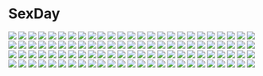 # SexDay
![](https://konachan.com/jpeg/d96e35c9fd2c4f8f6a8a115e5a303ce3/Konachan.com%20-%20263723%20blue_eyes%20bodysuit%20jiayue_wu%20long_hair%20mecha%20neon_genesis_evangelion%20orange_hair%20signed%20soryu_asuka_langley%20twintails.jpg)
![](https://konachan.com/jpeg/4a9c4fa834e0e30cea335601789f2cf7/Konachan.com%20-%20287267%20blue_eyes%20blue_hair%20cirno%20dress%20fairy%20minamiya_mia%20photo%20short_hair%20touhou%20wings.jpg)
![](https://konachan.com/jpeg/005702851dc642c31c7441093849f680/Konachan.com%20-%20271113%20blonde_hair%20breasts%20cleavage%20green_eyes%20headphones%20long_hair%20microphone%20shinmai_%28kyata%29%20skirt%20thighhighs%20tie%20tsurumaki_maki%20voiceroid%20zettai_ryouiki.jpg)
![](https://konachan.com/image/0ddd4980f285b9c3c59a9a98db2a3d0d/Konachan.com%20-%2072599%20bakemonogatari%20monogatari_%28series%29%20school_swimsuit%20sengoku_nadeko%20swimsuit.jpg)
![](https://konachan.com/image/27422bd10cad8dbfa198a52595fe564a/Konachan.com%20-%20197996%20armor%20black_hair%20blonde_hair%20blue_eyes%20blue_hair%20blush%20breasts%20gloves%20halo%20long_hair%20navel%20ponytail%20red_eyes%20shorts%20sky%20sword%20thighhighs%20weapon.jpg)
![](https://konachan.com/jpeg/8cc32b8424f20265dc8153041d297bf5/Konachan.com%20-%20173269%20anus%20breast_grab%20feng%20fingering%20game_cg%20green_eyes%20long_hair%20nakatsugawa_ui%20orange_hair%20panties%20pussy%20ryohka%20thighhighs%20uncensored%20underwear.jpg)
![](https://konachan.com/jpeg/de5d9ccbfb1e98321bf8638ab263756a/Konachan.com%20-%20146796%20anus%20blue_eyes%20blush%20breasts%20game_cg%20long_hair%20navel%20nikaidoh_reika%20nipples%20nopan%20pussy%20red_hair%20spread_legs%20spread_pussy%20syangrila%20uncensored.jpg)
![](https://konachan.com/jpeg/da10ac1fd8d2411667f4910f956c3185/Konachan.com%20-%20185840%20animal_ears%20bunny%20bunny_ears%20hatsune_miku%20sadoxi11%20vocaloid.jpg)
![](https://konachan.com/image/67024e3f9067fef775579c7dd257620e/Konachan.com%20-%2065627%20christmas%20hatsune_miku%20twintails%20vocaloid.jpg)
![](https://konachan.com/image/5ea1c5744791f2c39795e7fd11b710ec/Konachan.com%20-%20144965%20chiyo_%28rotsurechiriha%29%20precure%20smile_precure%21.jpg)
![](https://konachan.com/image/26957b25082ddfeb176c032a8260bcae/Konachan.com%20-%2033100%20friagne%20margery_daw%20marianne%20sakai_yuuji%20shakugan_no_shana%20shana%20sword%20weapon.jpg)
![](https://konachan.com/jpeg/3ff0ddfe449525c3c602c4764b1b21f4/Konachan.com%20-%20303499%20anthropomorphism%20azur_lane%20barefoot%20blue_eyes%20blush%20dress%20gray_hair%20le_malin_%28azur_lane%29%20loli%20long_hair%20manjuu_%28azur_lane%29%20tandohark.jpg)
![](https://konachan.com/jpeg/1675dcf5496c6d978be3ab5b859a2ba6/Konachan.com%20-%20238114%20barefoot%20blush%20breast_hold%20breasts%20brown_hair%20censored%20game_cg%20long_hair%20masturbation%20nipples%20nude%20pussy%20shower%20spread_legs%20teeta_j%20water%20wet.jpg)
![](https://konachan.com/jpeg/dd9eeb77966ae4129b73a4af08e28649/Konachan.com%20-%20302543%20dress%20hatsune_miku%20long_hair%20matsu_uni%20twintails%20vocaloid.jpg)
![](https://konachan.com/image/8c177632377cab37e3e8e2acb885ec4d/Konachan.com%20-%20198215%20barefoot%20blue%20dress%20long_hair%20original%20risutaru%20sleeping.jpg)
![](https://konachan.com/jpeg/8f8232e1983a26edb949042b7f309b16/Konachan.com%20-%20264070%202girls%20anus%20aqua_eyes%20ass%20ass_grab%20blush%20breasts%20catgirl%20censored%20game_cg%20long_hair%20night%20nipples%20no_bra%20nopan%20pussy%20skirt%20tail%20twintails%20whirlpool.jpg)
![](https://konachan.com/jpeg/b6cdcf3963e2480d1a45d2cec9a57258/Konachan.com%20-%20211515%20anthropomorphism%20blue_eyes%20brown_hair%20drink%20food%20headband%20japanese_clothes%20kantai_collection%20kongou_%28kancolle%29%20okitsugu%20rain%20reflection%20water.jpg)
![](https://konachan.com/jpeg/0283b3bd90de694bbab7154eb79cad7f/Konachan.com%20-%20291695%202girls%20autumn%20azur_lane%20blue_eyes%20book%20glasses%20kneehighs%20long_hair%20oshishio%20pantyhose%20pink_eyes%20purple_hair%20scarf%20school_uniform%20skirt%20tie%20white_hair.jpg)
![](https://konachan.com/image/c1ee9db47b05078925e4bc2616b7e410/Konachan.com%20-%20191745%201000-chan%202girls%20leaves%20makaroni%20oizumi%20school_uniform%20tagme_%28character%29%20thighhighs.jpg)
![](https://konachan.com/image/1b0a28de18276e375a03e54bc7cf3784/Konachan.com%20-%2098194%20akemi_homura%20book%20iroha_%28shiki%29%20kaname_madoka%20mahou_shoujo_madoka_magica%20miki_sayaka%20sakura_kyouko%20school_uniform%20tomoe_mami.jpg)
![](https://konachan.com/image/12b542d5467c9f53d6507311aa6adc63/Konachan.com%20-%2068414%20animal_ears%20maid%20rei%20rei%27s_room%20tagme.jpg)
![](https://konachan.com/jpeg/27db60a8ec1711038117be6067666000/Konachan.com%20-%2069866%20blush%20bra%20breast_grab%20breasts%20censored%20game_cg%20hanasaki_uri%20nipples%20nude%20panties%20purple_hair%20pussy%20short_hair%20skyfish%20spread_legs%20tree%20underwear.jpg)
![](https://konachan.com/image/8627051b20e7b66d634e207d7c22d61a/Konachan.com%20-%20268901%202girls%20ass%20beach%20blush%20breasts%20clouds%20drink%20flowers%20foxgirl%20long_hair%20necklace%20nipples%20nopan%20pink_hair%20ribbons%20sky%20tail%20tree%20water%20watermark.jpg)
![](https://konachan.com/jpeg/fa5df6f03144764e0a35fa17ac59dafd/Konachan.com%20-%20246957%20blonde_hair%20close%20green_eyes%20military%20short_hair%20tanya_degurechaff%20transparent%20uniform%20vector%20youjo_senki.jpg)
![](https://konachan.com/image/10ea40e07013f584b03c98e9f70d4973/Konachan.com%20-%20214786%20andira_%28granblue_fantasy%29%20barefoot%20blonde_hair%20blush%20censored%20clouds%20granblue_fantasy%20nipples%20nude%20saitou_teikoku%20sky%20tail%20wet.jpg)
![](https://konachan.com/image/ef0607d9e06449a27b7d5e4cde750053/Konachan.com%20-%20204208%20blood%20building%20god_eater%20green_eyes%20hk_%28zxd0554%29%20jpeg_artifacts%20sword%20weapon.jpg)
![](https://konachan.com/jpeg/052d8bb4621325ddb7ee6916487827b8/Konachan.com%20-%2067999%20bakemonogatari%20green_hair%20monogatari_%28series%29%20sengoku_nadeko%20transparent%20vector.jpg)
![](https://konachan.com/image/b9e00bdf4b49b6ea077b824a5f8a35a4/Konachan.com%20-%2045277%20all_male%20bleach%20jpeg_artifacts%20kurosaki_ichigo%20male%20polychromatic%20ulquiorra_schiffer.jpg)
![](https://konachan.com/image/1e297b07cae7cc7d637d998d30ab89c6/Konachan.com%20-%20307522%20animal_ears%20ass%20beach%20black_hair%20catgirl%20green_eyes%20karyl%20long_hair%20princess_connect%21%20shimon_%2831426784%29%20sunglasses%20tail%20twintails.jpg)
![](https://konachan.com/image/048851aa3bd465c3ad29d74884a9ddf6/Konachan.com%20-%20254639%203d%20book%20dark%20industrial%20nobody%20novelance%20original%20paper%20scenic.jpg)
![](https://konachan.com/image/5cbf5e8d4ac6933d8d72c1a3c7bf8005/Konachan.com%20-%2052935%20shakugan_no_shana%20shana.jpg)
![](https://konachan.com/image/20939a4d64726678f524ed1304877fd2/Konachan.com%20-%2023440%20alicia_florence%20aria%20aria_pokoteng%20blue%20ipod%20parody%20silhouette.jpg)
![](https://konachan.com/image/850204e3ed52bf82c5e0efeebb47f2e1/Konachan.com%20-%20208222%20navel%20original%20signed%20slapmyface%20watermark%20weapon%20wings%20wristwear.jpg)
![](https://konachan.com/image/e5a4a0c236a32dbc0cb528b6dfb89685/Konachan.com%20-%20138855%20anus%20aqua_hair%20barefoot%20blush%20bow%20braids%20breasts%20long_hair%20nipples%20original%20panties%20purple_eyes%20pussy%20topless%20uncensored%20underwear%20white%20yagisaka_seto.jpg)
![](https://konachan.com/image/905444191f2ed77ea09dad839d3539d6/Konachan.com%20-%2020938%20excel_saga%20pedro.jpg)
![](https://konachan.com/jpeg/39d8eec43504619986c3a05d56a2bec0/Konachan.com%20-%2075132%20hatsune_miku%20miku_append%20twintails%20vocaloid.jpg)
![](https://konachan.com/image/14a40ce1f87f407b8b06ce9786b0940e/Konachan.com%20-%20272341%20angel_beats%21%20animal_ears%20breasts%20catgirl%20headband%20hoodie%20long_hair%20no_bra%20nopan%20peko%20purple_hair%20tachibana_kanade%20tail%20thighhighs%20white%20yellow_eyes.jpg)
![](https://konachan.com/image/335f9facaf16231d24f1b8342773bd2b/Konachan.com%20-%20105402%20ass%20blonde_hair%20breasts%20charlotte_dunois%20cum%20infinite_stratos%20kazumu%20nipples%20no_bra%20nopan%20thighhighs.jpg)
![](https://konachan.com/image/8972ddc33d3cb06df48fd362a8b86902/Konachan.com%20-%2050117%20hatsune_miku%20thighhighs%20vocaloid%20white.jpg)
![](https://konachan.com/image/41426ee6d7ffa60cd5f2ffab3c3df9a9/Konachan.com%20-%20119013%20anthropomorphism%20observerz%20original%20tagme%20yellow.jpg)
![](https://konachan.com/image/a425a98954f78c7dbb55ecaaabc517bc/Konachan.com%20-%20302602%20aliasing%20animated%20bow%20breasts%20brown_eyes%20brown_hair%20cleavage%20d.va%20dress%20headphones%20long_hair%20mandrill%20overwatch%20purple%20tattoo%20watermark%20wristwear.gif)
![](https://konachan.com/jpeg/bab9e8b8d226e42e810fa4b063a8f0d3/Konachan.com%20-%2010193%20kitsu_chiri%20sayonara_zetsubou_sensei.jpg)
![](https://konachan.com/image/8eecb6346aa10bc4a708b7affa119a0a/Konachan.com%20-%2073524%20brezhnev_simon%20celty_sturluson%20dress%20durarara%21%21%20glasses%20hat%20kida_masaomi%20long_hair%20orihara_izaya%20polychromatic%20short_hair%20sonohara_anri%20yagiri_namie.jpg)
![](https://konachan.com/jpeg/7aa244b7e259ebe0304ac70d9f6b3bcd/Konachan.com%20-%20136069%202girls%20animal_ears%20ass%20ball%20bikini%20blonde_hair%20breasts%20cleavage%20hasumi_elan%20long_hair%20original%20pink_hair%20sport%20swimsuit%20tail%20thighhighs%20volleyball.jpg)
![](https://konachan.com/image/da2a5542d3d29b225b96deb766ab1a4b/Konachan.com%20-%20207286%20anthropomorphism%20bath%20blush%20censored%20jpeg_artifacts%20kantai_collection%20long_hair%20mutsu_%28kancolle%29%20nipples%20nksk%20nude%20penis%20pussy%20sex%20water%20wet.jpg)
![](https://konachan.com/image/712cdf06bff23ef535f52a840bd6ad20/Konachan.com%20-%2066360%20megurine_luka%20vocaloid%20white.jpg)
![](https://konachan.com/image/ffe8b6260768f6c0645d1146283439db/Konachan.com%20-%20226714%202girls%20aqua_eyes%20aqua_hair%20blue_hair%20bow%20crown%20dress%20food%20ice_cream%20loli%20long_hair%20necklace%20precure%20thighhighs%20twintails%20watermark%20wristwear.jpg)
![](https://konachan.com/image/99ead1722b217f5fb256eff4a44d02a8/Konachan.com%20-%20224357%20aliasing%20animal%20animal_ears%20bandage%20bell%20blush%20braids%20breasts%20cat%20catgirl%20choker%20cleavage%20long_hair%20original%20tail%20umbrella%20white_hair%20yellow_eyes.jpg)
![](https://konachan.com/image/0b46c3b5f08ee9f6559e1988078bb253/Konachan.com%20-%20282809%20demizu_posuka%20gradient%20monochrome%20original%20watermark%20wings.jpg)
![](https://konachan.com/image/3a25fb072aa9d0d61a467ecb8db21056/Konachan.com%20-%20218276%20black_eyes%20black_hair%20clouds%20cross%20original%20short_hair%20tamakitouwa.jpg)
![](https://konachan.com/image/a3e5f5d2e65fca94ce39e00a749f5f16/Konachan.com%20-%20197249%20aqua_eyes%20aqua_hair%20cherry_blossoms%20flowers%20hatsune_miku%20long_hair%20petals%20pudding_%288008208820%29%20school_uniform%20skirt%20twintails%20vocaloid.jpg)
![](https://konachan.com/jpeg/1e2b0dad061011980c8a12381329cf38/Konachan.com%20-%20105940%20apron%20blush%20breasts%20clochette%20cum%20kamikaze_explorer%20long_hair%20naked_apron%20nipples%20oshiki_hitoshi%20red_hair%20yuutenji_mishio.jpg)
![](https://konachan.com/image/0730c5892a94f2d6c1c624056ce7b71d/Konachan.com%20-%20221152%20ein_eis%20yahari_ore_no_seishun_love_come_wa_machigatteiru.%20yuigahama_yui.jpg)
![](https://konachan.com/image/9f41c4935e4df240ccf7f1bc2c52cf5b/Konachan.com%20-%20175849%20brown_hair%20card_captor_sakura%20green_eyes%20kinomoto_sakura%20moonknives%20swimsuit.jpg)
![](https://konachan.com/jpeg/d7971e665a3ec38e418745a49fd7c90b/Konachan.com%20-%20119017%20blonde_hair%20breast_hold%20breasts%20carina_verritti%20long_hair%20nipples%20nude%20shukufuku_no_campanella.jpg)
![](https://konachan.com/jpeg/d5c3e04508c724471acb540e59ee9c8b/Konachan.com%20-%20174121%20amairo_islenauts%20dark_skin%20game_cg%20gray_hair%20hinomiya_konoka%20hug%20muririn%20red_eyes%20short_hair%20yuzusoft.jpg)
![](https://konachan.com/image/949f8c3ddd070fb16ea35310cb22eb45/Konachan.com%20-%2081825%20bikini%20black_hair%20blush%20brown_eyes%20brown_hair%20chibi%20flowers%20glasses%20green_eyes%20headdress%20headphones%20long_hair%20navel%20short_hair%20swimsuit%20twintails.jpg)
![](https://konachan.com/image/a7cd3e66f984fc130c576cfef546019f/Konachan.com%20-%20205227%20isla_%28plastic_memories%29%20long_hair%20natsu97%20night%20plastic_memories%20red_eyes%20twintails%20white_hair.jpg)
![](https://konachan.com/jpeg/12f3b755d0a319d72142d62b98508e5d/Konachan.com%20-%20201368%20murasa_minamitsu%20short_hair%20touhou%20watermark.jpg)
![](https://konachan.com/image/596d7086748132f8edac53fbbbd9eb2c/Konachan.com%20-%2023755%20hachimitsu_to_clover.jpg)
![](https://konachan.com/image/f1d4deb19560b49c67a44ce8b120c9ab/Konachan.com%20-%2017063%20amaduyu_tatsuki%20aruruw%20eruruw%20group%20kamyu%20utawarerumono%20wings%20yuzuha.jpg)
![](https://konachan.com/image/35ab06bbb4d739592274efe50237c427/Konachan.com%20-%2024410%20food%20shakugan_no_shana%20shana%20sword%20thighhighs%20weapon.jpg)
![](https://konachan.com/image/ae795e9a1de10744661edd019ebd2507/Konachan.com%20-%2031617%20blue_hair%20blush%20drink%20favorite%20food%20game_cg%20green_eyes%20happy_margaret%21%20kokonoka%20nishinomiya_shizuru%20ribbons%20school_uniform%20tree.jpg)
![](https://konachan.com/image/79cd49c4b53fbbfb2f4216ffcebb0e5f/Konachan.com%20-%20239409%20breasts%20cropped%20league_of_legends%20nipples%20oni-noboru%20sona_buvelle.jpg)
![](https://konachan.com/image/d99af2846463b18b81fd226f61d6ccb8/Konachan.com%20-%2023885%20louise_fran%C3%A7oise_le_blanc_de_la_valli%C3%A8re%20zero_no_tsukaima.jpg)
![](https://konachan.com/image/34817deaf77634620470106973a27982/Konachan.com%20-%20127626%20animal%20bird%20flowers%20miyai_haruki%20nobody%20original%20scenic%20signed%20tree.jpg)
![](https://konachan.com/jpeg/d285fdaeeac7b2062b23e7b063a8f66e/Konachan.com%20-%2062642%20saigyouji_yuyuko%20touhou.jpg)
![](https://konachan.com/image/446c3ab133dacc3856c95eae1cec112e/Konachan.com%20-%20181516%20blonde_hair%20blue_eyes%20breasts%20long_hair%20mahito%20nipples%20no_bra%20nurse%20open_shirt%20original.jpg)
![](https://konachan.com/jpeg/10fe241e2bc76a1831fb3d8820cb5df6/Konachan.com%20-%20140283%201_2_summer%20alcot%20game_cg%20kuroha%20sesena_yau.jpg)
![](https://konachan.com/image/9c92ef2a0f7e331cea85e5bc17097f8f/Konachan.com%20-%20164439%20gary_%28ib%29%20ib%20ib_%28ib%29%20mary_%28ib%29%20ninamo.jpg)
![](https://konachan.com/jpeg/fdfed2385474365e6862aab95a014b6f/Konachan.com%20-%20296324%202girls%20aya_shobon%20cum%20erect_nipples%20fellatio%20futanari%20original%20penis%20swimsuit.jpg)
![](https://konachan.com/image/237d923fb3adf883b4f4ff806a890d9c/Konachan.com%20-%20258300%20aqua_eyes%20bow%20bra%20braids%20breast_hold%20breasts%20brown_hair%20christmas%20long_hair%20original%20ribbons%20thighhighs%20underwear%20yuxian_youka.jpg)
![](https://konachan.com/image/e4d13e9a44a0c0380a00b0eea9eb51d0/Konachan.com%20-%20272428%20car%20hatsune_miku%20signed%20sport%20takepon1123%20vocaloid.jpg)
![](https://konachan.com/jpeg/b731155a5501f5b44b0ee246430d9b8c/Konachan.com%20-%20145400%20alcot%20amamoto_rui%20cameltoe%20game_cg%20loli%20male%20naka_no_hito_nado_inai%20narumi_yuu.jpg)
![](https://konachan.com/jpeg/e7c19c81a4a2c74022c591380075d2b7/Konachan.com%20-%20131046%20bed%20black_hair%20blush%20breasts%20brown_eyes%20game_cg%20long_hair%20material_brave%20midoukane_hikaru%20nipples%20nude.jpg)
![](https://konachan.com/image/a4c59b13f487f4d9508f8e03740a6309/Konachan.com%20-%2050123%20anemone%20eureka_seven.jpg)
![](https://konachan.com/image/9dda3ba45cd2200d26e400ba345c9748/Konachan.com%20-%2082855%20breasts%20cum%20glasses%20highschool_of_the_dead%20nipples%20no_bra%20open_shirt%20pink_hair%20school_uniform%20skirt%20takagi_saya%20torn_clothes.jpg)
![](https://konachan.com/image/55004a1b633e85d8e4364fc78c75d9d6/Konachan.com%20-%20250078%20blonde_hair%20bow%20cherry_blossoms%20fate_grand_order%20fate_%28series%29%20flowers%20katana%20orange_eyes%20petals%20scarf%20short_hair%20sword%20weapon%20zhanzheng_zi.jpg)
![](https://konachan.com/image/3d6ccbdbfa25e53778d12fea072ef689/Konachan.com%20-%2098294%20astraea%20blonde_hair%20blue_hair%20cosplay%20ikaros%20kore_wa_zombie_desu_ka%3F%20nymph%20sora_no_otoshimono%20twintails%20wings.jpg)
![](https://konachan.com/jpeg/6d4eec3e76f730f1ffc4f8e5a0458c47/Konachan.com%20-%20216119%202girls%20animal_ears%20anus%20bodysuit%20breasts%20censored%20gloves%20green_eyes%20makuri%20nipples%20nopan%20original%20purple_hair%20pussy%20red_eyes%20thighhighs%20twintails%20wink.jpg)
![](https://konachan.com/image/3097bdcb78d3b2ea475a5581b90f1dfc/Konachan.com%20-%20210965%20bed%20blush%20breasts%20celeste_luvendass%20cum%20game_cg%20horns%20hunie_pop%20navel%20ninamo%20nipples%20orange_eyes%20pubic_hair%20pussy%20short_hair%20underwear%20white_hair.jpg)
![](https://konachan.com/jpeg/23e3518c1e63d88ebab25157d7fd4148/Konachan.com%20-%20135802%20kaname_madoka%20madotsuki%20magister_%28bigbakunyuu%29%20tagme%20uboa%20yume_nikki.jpg)
![](https://konachan.com/image/dc9d5fdb0c67deac6f9dc8ba54a83b92/Konachan.com%20-%2073714%20brown_eyes%20brown_hair%20hakuouki_shinsengumi_kitan%20purple_eyes%20purple_hair%20saitou_hajime%20scan%20yukimura_chizuru.jpg)
![](https://konachan.com/image/8d5e1805395b91bdd907d9722bbc2511/Konachan.com%20-%2049660%20akiyama_mio%20bikini%20k-on%21%20swimsuit%20tainaka_ritsu.jpg)
![](https://konachan.com/jpeg/f00a60b6261e164a4d9869590e6a719c/Konachan.com%20-%20256917%20original%20tagme_%28artist%29.jpg)
![](https://konachan.com/image/40e379d3ae6f5e13a60007f5e3f892a4/Konachan.com%20-%20127621%20ass%20blonde_hair%20blush%20breasts%20brown_eyes%20futaba_anzu%20idolmaster%20idolmaster_cinderella_girls%20kiriyama%20nipples%20nopan%20shirt_lift.jpg)
![](https://konachan.com/jpeg/9e0e1a0d4b0ff95ca2bb6231c83b9e93/Konachan.com%20-%2095683%20bed%20blonde_hair%20bra%20panties%20shino_%28eefy%29%20underwear.jpg)
![](https://konachan.com/image/fe68a902e7bae46a7c3506ee2f7dc01a/Konachan.com%20-%2053865%20amagami%20painpa%20school_uniform%20tachibana_miya.jpg)
![](https://konachan.com/image/2ccdfcfdb95b7eb6964885bf693b5278/Konachan.com%20-%20218272%20ass%20bow%20breasts%20cleavage%20crown%20dress%20drink%20group%20long_hair%20male%20mito_ikumi%20monochrome%20necklace%20no_bra%20ponytail%20short_hair%20sideboob%20signed%20suit%20tie.jpg)
![](https://konachan.com/image/bd7a93e552d57f7942e5c40f52241358/Konachan.com%20-%2082693%20green_eyes%20hatsune_miku%20headphones%20microphone%20panties%20pink_hair%20thighhighs%20tie%20twintails%20underwear%20uron-rei%20vocaloid.jpg)
![](https://konachan.com/image/ac7155d53b18f054f1e81a8fc2ed648d/Konachan.com%20-%20124326%20bow%20dress%20green_eyes%20mya_%28ma0ma0ma%29%20panties%20panty_%26_stocking_with_garterbelt%20stocking_%28character%29%20thighhighs%20underwear.jpg)
![](https://konachan.com/jpeg/26eaa9a6fe0a882f154c30ab897234d9/Konachan.com%20-%20304583%20breasts%20fate_%28series%29%20horns%20japanese_clothes%20kimono%20long_hair%20morizono_shiki%20nipples%20no_bra%20open_shirt%20red_eyes%20spread_legs%20thighhighs%20white_hair.jpg)
![](https://konachan.com/jpeg/0f7f1f0cd63e2780b4534603e837e708/Konachan.com%20-%20106805%20amakura%20black_hair%20bra%20censored%20game_cg%20panties%20pantyhose%20penis%20root_nuko%20underwear%20worlds_and_world%27s_end%20yazama_fumika.jpg)
![](https://konachan.com/image/76857da3d17d5caf8eddfbdb32f5a1ff/Konachan.com%20-%2036126%20clannad%20sunohara_mei.jpg)
![](https://konachan.com/image/3d5873ea286e66c35af03f4c9a61da55/Konachan.com%20-%2050500%20akiyama_mio%20black_hair%20blonde_hair%20blue_eyes%20brown_hair%20chibi%20hirasawa_yui%20k-on%21%20kotobuki_tsumugi%20tainaka_ritsu%20yellow_eyes.jpg)
![](https://konachan.com/image/5aa394494fc8b405fd0dff871f8c9a11/Konachan.com%20-%2012140%20girls_bravo%20miharu_sena_kanaka%20panties%20underwear.jpg)
![](https://konachan.com/jpeg/d0502670991a0848d6c9506211f221cd/Konachan.com%20-%20245995%20blonde_hair%20blush%20gloves%20ibuki_tsubasa%20idolmaster%20idolmaster_million_live%21%20pink_eyes%20short_hair%20stairs%20tagme_%28artist%29%20thighhighs%20wings%20wink%20wristwear.jpg)
![](https://konachan.com/image/eaf4c1f27451c04b3f7a792818c5ee89/Konachan.com%20-%20223655%20anthropomorphism%20battleship_girls%20group%20kantai_collection%20zeco.jpg)
![](https://konachan.com/image/d63355fa5ddb378d35a4598ea69ff6de/Konachan.com%20-%20224021%20ass%20barefoot%20fire_emblem%20fire_emblem_fates%20fire_emblem_if%20gray_hair%20headdress%20horns%20kero_sweet%20long_hair%20pointed_ears%20red_eyes%20sword%20weapon.jpg)
![](https://konachan.com/image/1cfddb2955d3469e58d99f28d999f1a1/Konachan.com%20-%2037494%20brown_hair%20chinese_clothes%20chinese_dress%20devil_hunter_yohko%20green_eyes%20long_hair%20mano_yohko.jpg)
